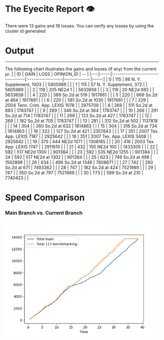 # The Eyecite Report :eye:
There were 13 gains and 18 losses.
You can verify any losses by using the cluster id generated
# Output
---------

The following chart illustrates the gains and losses (if any) from the current pr.
|    |   ID | GAIN                             | LOSS              |   OPINION_ID |   -- |
|---:|-----:|:---------------------------------|:------------------|-------------:|-----:|
|  0 |  115 | 86 N. Y. Supplement, 1003        |                   |      5605989 |      |
|  1 |  115 | 57 N. Y. Supplement, 372         |                   |      5605989 |      |
|  2 |  119 | 205 NE2d 1                       |                   |      5633658 |      |
|  3 |  119 | 20 NE2d 982                      |                   |      5633658 |      |
|  4 |  220 |                                  | 589 So.2d at 519  |      1917661 |      |
|  5 |  220 |                                  | 669 So.2d at 464  |      1917661 |      |
|  6 |  220 |                                  | 581 So.2d at 1030 |      1917661 |      |
|  7 |  229 | 2004 Tenn. Crim. App. LEXIS 1078 |                   |      2975709 |      |
|  8 |  269 |                                  | 511 So.2d at 883  |      1783747 |      |
|  9 |  269 |                                  | 346 So.2d at 364  |      1783747 |      |
| 10 |  269 |                                  | 291 So.2d at 714  |      1783747 |      |
| 11 |  269 |                                  | 123 So.2d at 427  |      1783747 |      |
| 12 |  269 |                                  | 182 So.2d at 705  |      1783747 |      |
| 13 |  281 |                                  | 312 So.2d at 502  |      1137818 |      |
| 14 |  304 |                                  | 260 So.2d at 632  |      1814863 |      |
| 15 |  304 |                                  | 316 So.2d at 734  |      1814863 |      |
| 16 |  322 |                                  | 127 So.2d at 421  |      2357843 |      |
| 17 |  351 | 2007 Tex. App. LEXIS 7187        |                   |      2925642 |      |
| 18 |  351 | 2007 Tex. App. LEXIS 3408        |                   |      2925642 |      |
| 19 |  375 | 444 NE2d 1071                    |                   |      1308185 |      |
| 20 |  416 | 2003 Tex. App. LEXIS 1747        |                   |      2911610 |      |
| 21 |  432 | 150 NE2d 100                     |                   |      1433305 |      |
| 22 |  592 | 517 NE2d 1300                    |                   |       901384 |      |
| 23 |  592 | 535 NE2d 1255                    |                   |       901384 |      |
| 24 |  592 | 517 NE2d at 1302                 |                   |       901384 |      |
| 25 |  623 |                                  | 749 So.2d at 498  |      1562899 |      |
| 26 |  634 |                                  | 496 So.2d at 1348 |      7608671 |      |
| 27 |  742 |                                  | 260 So.2d at 671  |      7493362 |      |
| 28 |  747 |                                  | 182 So.2d at 424  |      7521989 |      |
| 29 |  747 |                                  | 350 So.2d at 797  |      7521989 |      |
| 30 |  773 |                                  | 589 So.2d at 210  |      7740423 |      |

# Speed Comparison
### Main Branch vs. Current Branch
![image](https://github.com/flooie/pingme/blob/main/pr8-time-comparison.png?raw=true)
